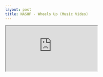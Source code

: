 ```yaml
---
layout: post
title: NASHP - Wheels Up (Music Video)
---
```


<iframe src="https://youtu.be/3yYlzCbmN0o"></iframe>
